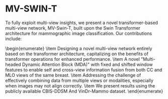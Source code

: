 # MV-SWIN-T

To fully exploit multi-view insights, we present a novel transformer-based multi-view network, MV-Swin-T, built upon the Swin Transformer architecture for mammographic image classification. 
Our contributions include:

\begin{enumerate}
    \item Designing a novel multi-view network entirely based on the transformer architecture, capitalizing on the benefits of transformer operations for enhanced performance.
    \item A novel "Multi-headed Dynamic Attention Block (MDA)" with fixed and shifted window features to enable self and cross-view information fusion from both CC  and MLO views of the same breast.
    \item Addressing the challenge of effectively combining data from multiple views or modalities, especially when images may not align correctly.
    \item We present results using the publicly available CBIS-DDSM And VinDr-Mammo dataset.
\end{enumerate}
